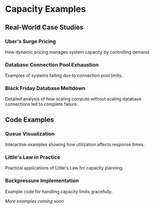 # Capacity Examples

## Real-World Case Studies

### Uber's Surge Pricing
How dynamic pricing manages system capacity by controlling demand.

### Database Connection Pool Exhaustion
Examples of systems failing due to connection pool limits.

### Black Friday Database Meltdown
Detailed analysis of how scaling compute without scaling database connections led to complete failure.

## Code Examples

### Queue Visualization
Interactive examples showing how utilization affects response times.

### Little's Law in Practice
Practical applications of Little's Law for capacity planning.

### Backpressure Implementation
Example code for handling capacity limits gracefully.

*More examples coming soon*